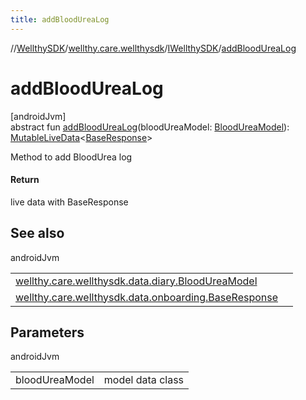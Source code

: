 ```yaml
---
title: addBloodUreaLog
---
```

//[WellthySDK](../../../index.html)/[wellthy.care.wellthysdk](../index.html)/[IWellthySDK](index.html)/[addBloodUreaLog](add-blood-urea-log.html)



# addBloodUreaLog



[androidJvm]\
abstract fun [addBloodUreaLog](add-blood-urea-log.html)(bloodUreaModel: [BloodUreaModel](../../wellthy.care.wellthysdk.data.diary/-blood-urea-model/index.html)): [MutableLiveData](https://developer.android.com/reference/kotlin/androidx/lifecycle/MutableLiveData.html)&lt;[BaseResponse](../../wellthy.care.wellthysdk.data.onboarding/-base-response/index.html)&gt;



Method to add BloodUrea log



#### Return



live data with BaseResponse



## See also


androidJvm

| | |
|---|---|
| [wellthy.care.wellthysdk.data.diary.BloodUreaModel](../../wellthy.care.wellthysdk.data.diary/-blood-urea-model/index.html) |  |
| [wellthy.care.wellthysdk.data.onboarding.BaseResponse](../../wellthy.care.wellthysdk.data.onboarding/-base-response/index.html) |  |



## Parameters


androidJvm

| | |
|---|---|
| bloodUreaModel | model data class |




